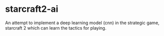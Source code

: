 # starcraft2-ai

An attempt to implement a deep learning model (cnn) in the strategic game, starcraft 2 which can learn the tactics for playing.
